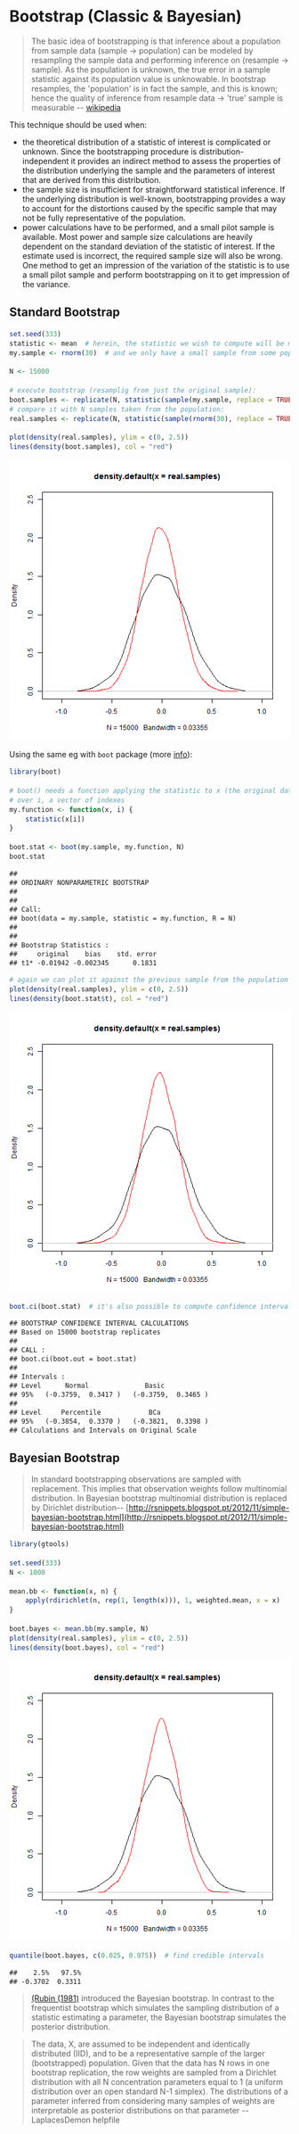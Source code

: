 Bootstrap (Classic & Bayesian)
========================================================

> The basic idea of bootstrapping is that inference about a population from sample data (sample -> population) can be modeled by resampling the sample data and performing inference on (resample -> sample). As the population is unknown, the true error in a sample statistic against its population value is unknowable. In bootstrap resamples, the 'population' is in fact the sample, and this is known; hence the quality of inference from resample data -> 'true' sample is measurable -- [wikipedia](http://en.wikipedia.org/wiki/Bootstrapping_(statistics))

This technique should be used when:
+ the theoretical distribution of a statistic of interest is complicated or unknown. Since the bootstrapping procedure is distribution-independent it provides an indirect method to assess the properties of the distribution underlying the sample and the parameters of interest that are derived from this distribution.
+ the sample size is insufficient for straightforward statistical inference. If the underlying distribution is well-known, bootstrapping provides a way to account for the distortions caused by the specific sample that may not be fully representative of the population.
+ power calculations have to be performed, and a small pilot sample is available. Most power and sample size calculations are heavily dependent on the standard deviation of the statistic of interest. If the estimate used is incorrect, the required sample size will also be wrong. One method to get an impression of the variation of the statistic is to use a small pilot sample and perform bootstrapping on it to get impression of the variance.

Standard Bootstrap
------------------


```r
set.seed(333)
statistic <- mean  # herein, the statistic we wish to compute will be mean
my.sample <- rnorm(30)  # and we only have a small sample from some population

N <- 15000

# execute bootstrap (resamplig from just the original sample):
boot.samples <- replicate(N, statistic(sample(my.sample, replace = TRUE)))
# compare it with N samples taken from the population:
real.samples <- replicate(N, statistic(sample(rnorm(30), replace = TRUE)))

plot(density(real.samples), ylim = c(0, 2.5))
lines(density(boot.samples), col = "red")
```

![plot of chunk unnamed-chunk-1](figure/unnamed-chunk-1.png) 


Using the same eg with `boot` package (more [info](http://www.statmethods.net/advstats/bootstrapping.html)):


```r
library(boot)

# boot() needs a function applying the statistic to x (the original data)
# over i, a vector of indexes
my.function <- function(x, i) {
    statistic(x[i])
}

boot.stat <- boot(my.sample, my.function, N)
boot.stat
```

```
## 
## ORDINARY NONPARAMETRIC BOOTSTRAP
## 
## 
## Call:
## boot(data = my.sample, statistic = my.function, R = N)
## 
## 
## Bootstrap Statistics :
##     original    bias    std. error
## t1* -0.01942 -0.002345      0.1831
```

```r
# again we can plot it against the previous sample from the population
plot(density(real.samples), ylim = c(0, 2.5))
lines(density(boot.stat$t), col = "red")
```

![plot of chunk unnamed-chunk-2](figure/unnamed-chunk-2.png) 

```r
boot.ci(boot.stat)  # it's also possible to compute confidence intervals
```

```
## BOOTSTRAP CONFIDENCE INTERVAL CALCULATIONS
## Based on 15000 bootstrap replicates
## 
## CALL : 
## boot.ci(boot.out = boot.stat)
## 
## Intervals : 
## Level      Normal              Basic         
## 95%   (-0.3759,  0.3417 )   (-0.3759,  0.3465 )  
## 
## Level     Percentile            BCa          
## 95%   (-0.3854,  0.3370 )   (-0.3821,  0.3398 )  
## Calculations and Intervals on Original Scale
```


Bayesian Bootstrap
------------------

> In standard bootstrapping observations are sampled with replacement. This implies that observation weights follow multinomial distribution. In Bayesian bootstrap multinomial distribution is replaced by Dirichlet distribution-- [http://rsnippets.blogspot.pt/2012/11/simple-bayesian-bootstrap.html](http://rsnippets.blogspot.pt/2012/11/simple-bayesian-bootstrap.html)


```r
library(gtools)

set.seed(333)
N <- 1000

mean.bb <- function(x, n) {
    apply(rdirichlet(n, rep(1, length(x))), 1, weighted.mean, x = x)
}

boot.bayes <- mean.bb(my.sample, N)
plot(density(real.samples), ylim = c(0, 2.5))
lines(density(boot.bayes), col = "red")
```

![plot of chunk unnamed-chunk-3](figure/unnamed-chunk-3.png) 

```r
quantile(boot.bayes, c(0.025, 0.975))  # find credible intervals
```

```
##    2.5%   97.5% 
## -0.3702  0.3311
```


> [(Rubin (1981)](http://projecteuclid.org/DPubS?service=UI&version=1.0&verb=Display&handle=euclid.aos/1176345338) introduced the Bayesian bootstrap. In contrast to the frequentist bootstrap which simulates the sampling distribution of a statistic estimating a parameter, the Bayesian bootstrap simulates the posterior distribution.

> The data, X, are assumed to be independent and identically distributed (IID), and to be a representative sample of the larger (bootstrapped) population. Given that the data has N rows in one bootstrap replication, the row weights are sampled from a Dirichlet distribution with all N concentration parameters equal to 1 (a uniform distribution over an open standard N-1 simplex). The distributions of a parameter inferred from considering many samples of weights are interpretable as posterior distributions on that parameter -- LaplacesDemon helpfile

